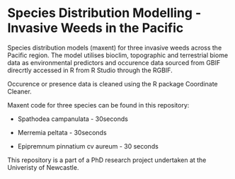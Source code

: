 # Species Distribution Modelling - Invasive Weeds in the Pacific
Species distribution models (maxent) for three invasive weeds across the Pacific region. The model utilises bioclim, topographic and terrestrial biome data as environmental predictors and occurence data sourced from GBIF direcrtly accessed in R from R Studio through the RGBIF.

Occurence or presence data is cleaned using the R package Coordinate Cleaner.

Maxent code for three species can be found in this repository:
<ul> <li> Spathodea campanulata - 30seconds </li></ul>
<ul> <li> Merremia peltata - 30seconds </li></ul>
<ul><li> Epipremnum pinnatium cv aureum - 30 seconds </li></ul>


This repository is a part of a PhD research project undertaken at the Univeristy of Newcastle.
